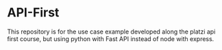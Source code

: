 # API-First

This repository is for the use case example developed along the platzi api first course, but using python with Fast API instead of node with express.
